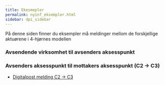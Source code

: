 ```yaml
---
title: Ekesmepler
permalink: nyinf_eksempler.html
sidebar: dpi_sidebar
---
```


På denne siden finner du eksempler må meldinger mellom de forskjellige aktuørene i 4-hjørnes modellen

### Avsendende virksomhet til avsenders aksesspunkt

### Avsenders aksesspunkt til mottakers aksesspunkt (C2 -> C3)
- [Digitalpost melding C2 -> C3](digitalpost_c2_c3.xml)